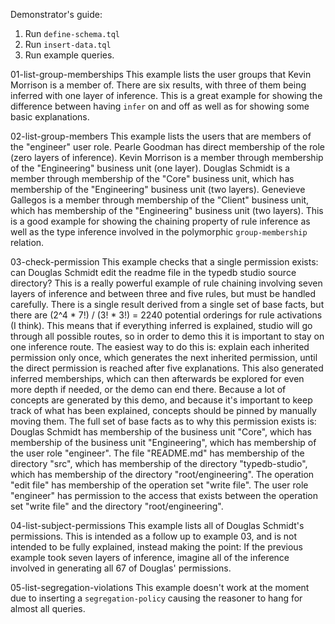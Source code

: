 Demonstrator's guide:

1. Run `define-schema.tql`
2. Run `insert-data.tql`
3. Run example queries.

01-list-group-memberships
This example lists the user groups that Kevin Morrison is a member of.
There are six results, with three of them being inferred with one layer of inference.
This is a great example for showing the difference between having `infer` on and off as well as for showing some basic explanations.

02-list-group-members
This example lists the users that are members of the "engineer" user role.
Pearle Goodman has direct membership of the role (zero layers of inference).
Kevin Morrison is a member through membership of the "Engineering" business unit (one layer).
Douglas Schmidt is a member through membership of the "Core" business unit, which has membership of the "Engineering" business unit (two layers).
Genevieve Gallegos is a member through membership of the "Client" business unit, which has membership of the "Engineering" business unit (two layers).
This is a good example for showing the chaining property of rule inference as well as the type inference involved in the polymorphic `group-membership` relation.

03-check-permission
This example checks that a single permission exists: can Douglas Schmidt edit the readme file in the typedb studio source directory?
This is a really powerful example of rule chaining involving seven layers of inference and between three and five rules, but must be handled carefully.
There is a single result derived from a single set of base facts, but there are (2^4 * 7!) / (3! * 3!) = 2240 potential orderings for rule activations (I think).
This means that if everything inferred is explained, studio will go through all possible routes, so in order to demo this it is important to stay on one inference route.
The easiest way to do this is: explain each inherited permission only once, which generates the next inherited permission, until the direct permission is reached after five explanations.
This also generated inferred memberships, which can then afterwards be explored for even more depth if needed, or the demo can end there.
Because a lot of concepts are generated by this demo, and because it's important to keep track of what has been explained, concepts should be pinned by manually moving them.
The full set of base facts as to why this permission exists is:
Douglas Schmidt has membership of the business unit "Core", which has membership of the business unit "Engineering", which has membership of the user role "engineer".
The file "README.md" has membership of the directory "src", which has membership of the directory "typedb-studio", which has membership of the directory "root/engineering".
The operation "edit file" has membership of the operation set "write file".
The user role "engineer" has permission to the access that exists between the operation set "write file" and the directory "root/engineering".

04-list-subject-permissions
This example lists all of Douglas Schmidt's permissions.
This is intended as a follow up to example 03, and is not intended to be fully explained, instead making the point:
If the previous example took seven layers of inference, imagine all of the inference involved in generating all 67 of Douglas' permissions.

05-list-segregation-violations
This example doesn't work at the moment due to inserting a `segregation-policy` causing the reasoner to hang for almost all queries.
